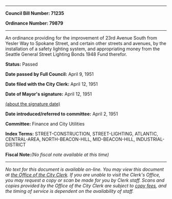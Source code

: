 

********

**Council Bill Number: 71235**
   
**Ordinance Number: 79879**
********

 An ordinance providing for the improvement of 23rd Avenue South from Yesler Way to Spokane Street, and certain other streets and avenues, by the installation of a safety lighting system, and appropriating money from the Seattle General Street Lighting Bonds 1948 Fund therefor.

**Status:** Passed
   
**Date passed by Full Council:** April 9, 1951
   
**Date filed with the City Clerk:** April 12, 1951
   
**Date of Mayor's signature:** April 12, 1951
   
[(about the signature date)](/~public/approvaldate.htm)
   
   
   
**Date introduced/referred to committee:** April 2, 1951
   
**Committee:** Finance and City Utilities
   
   
**Index Terms:** STREET-CONSTRUCTION, STREET-LIGHTING, ATLANTIC, CENTRAL-AREA, NORTH-BEACON-HILL, MID-BEACON-HILL, INDUSTRIAL-DISTRICT

**Fiscal Note:**_(No fiscal note available at this time)_
********

_No text for this document is available on-line. You may view this document at [the Office of the City Clerk](http://www.seattle.gov/leg/clerk/contactUs.htm). If you are unable to visit the Clerk's Office, you may request a copy or scan be made for you by Clerk staff. Scans and copies provided by the Office of the City Clerk are subject to [copy fees](http://clerk.seattle.gov/~public/clerkfees.htm), and the timing of service is dependent on the availability of staff._

